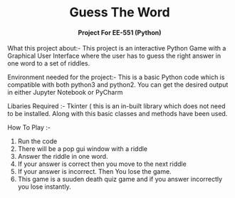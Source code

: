 # <div align="center">Guess The Word</div> 
#### <div align="center">Project For EE-551 (Python)</div> 

What this project about:- This project is an interactive Python Game with a Graphical User Interface where the user has to guess the right answer in one word to a set of riddles.

Environment needed for the project:- This is a basic Python code which is compatible with both python3 and python2. You can get the desired output in either Jupyter Notebook or PyCharm 

Libaries Required :- Tkinter ( this is an in-built library which does not need to be installed. Along with this basic classes and methods have been used.

How To Play :-
1) Run the code
2) There will be a pop gui window with a riddle 
3) Answer the riddle in one word.
4) If your answer is correct then you move to the next riddle
5) If your answer is incorrect. Then You lose the game.
6) This game is a suuden death quiz game and if you answer incorrectly you lose instantly.
